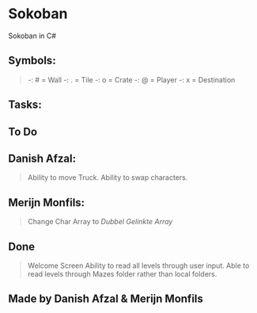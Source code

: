 # Sokoban
Sokoban in C#

## Symbols:
> -: # = Wall
> -: . = Tile
> -: o = Crate
> -: @ = Player
>-: x = Destination


## Tasks:

## To Do
## Danish Afzal: 
>Ability to move Truck.
>Ability to swap characters.

## Merijn Monfils:
>Change Char Array to *Dubbel Gelinkte Array*

## Done
>Welcome Screen
>Ability to read all levels through user input. 
>Able to read levels through Mazes folder rather than local folders.

## Made by Danish Afzal & Merijn Monfils
